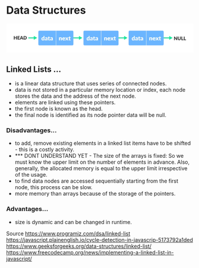 # Data Structures

![Linked List](https://raw.githubusercontent.com/niccmac/dataStructures/main/public/img/linked-list-concept.webp)

## Linked Lists ...

- is a linear data structure that uses series of connected nodes.
- data is not stored in a particular memory location or index, each node stores the data and the address of the next node.
- elements are linked using these pointers.
- the first node is known as the head.
- the final node is identified as its node pointer data will be null.

### Disadvantages...

- to add, remove existing elements in a linked list items have to be shifted - this is a costly activity.
- \*\*\* DONT UNDERSTAND YET - The size of the arrays is fixed: So we must know the upper limit on the number of elements in advance. Also, generally, the allocated memory is equal to the upper limit irrespective of the usage.
- to find data nodes are accessed sequentially starting from the first node, this process can be slow.
- more memory than arrays because of the storage of the pointers.

### Advantages...

- size is dynamic and can be changed in runtime.

Source
https://www.programiz.com/dsa/linked-list
https://javascript.plainenglish.io/cycle-detection-in-javascrip-5173792a1ded
https://www.geeksforgeeks.org/data-structures/linked-list/
https://www.freecodecamp.org/news/implementing-a-linked-list-in-javascript/
